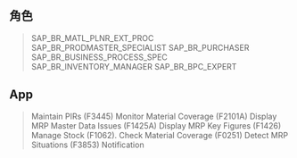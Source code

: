 ## 角色
> SAP_BR_MATL_PLNR_EXT_PROC
> SAP_BR_PRODMASTER_SPECIALIST
> SAP_BR_PURCHASER
> SAP_BR_BUSINESS_PROCESS_SPEC
> SAP_BR_INVENTORY_MANAGER
> SAP_BR_BPC_EXPERT
## App
> Maintain PIRs (F3445)
> Monitor Material Coverage (F2101A)
> Display MRP Master Data Issues (F1425A)
> Display MRP Key Figures (F1426)
> Manage Stock (F1062).
> Check Material Coverage (F0251)
> Detect MRP Situations (F3853)
> Notification